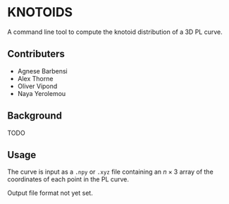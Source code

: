 # KNOTOIDS

A command line tool to compute the knotoid distribution of a 3D PL curve.

## Contributers
- Agnese Barbensi
- Alex Thorne
- Oliver Vipond
- Naya Yerolemou

## Background

TODO

## Usage 

The curve is input as a `.npy` or `.xyz` file containing an $n\times 3$ array of the coordinates of each point in the PL curve.

Output file format not yet set.



